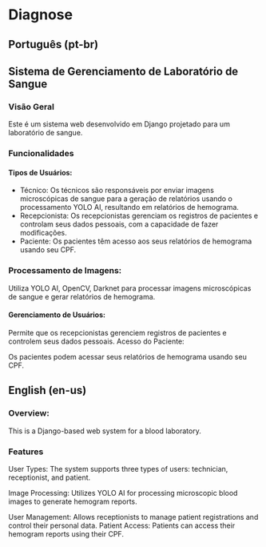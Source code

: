 # Diagnose

## Português (pt-br)

## Sistema de Gerenciamento de Laboratório de Sangue

### Visão Geral
Este é um sistema web desenvolvido em Django projetado para um laboratório de sangue.

### Funcionalidades

#### Tipos de Usuários:
- Técnico: Os técnicos são responsáveis por enviar imagens microscópicas de sangue para a geração de relatórios usando o processamento YOLO AI, resultando em relatórios de hemograma.
- Recepcionista: Os recepcionistas gerenciam os registros de pacientes e controlam seus dados pessoais, com a capacidade de fazer modificações.
- Paciente: Os pacientes têm acesso aos seus relatórios de hemograma usando seu CPF.
  
### Processamento de Imagens:
Utiliza YOLO AI, OpenCV, Darknet para processar imagens microscópicas de sangue e gerar relatórios de hemograma.

#### Gerenciamento de Usuários:
Permite que os recepcionistas gerenciem registros de pacientes e controlem seus dados pessoais.
Acesso do Paciente:

Os pacientes podem acessar seus relatórios de hemograma usando seu CPF.

## English (en-us)

### Overview: 
This is a Django-based web system for a blood laboratory. 

### Features

User Types: The system supports three types of users: technician, receptionist, and patient.

Image Processing: Utilizes YOLO AI for processing microscopic blood images to generate hemogram reports.

User Management: Allows receptionists to manage patient registrations and control their personal data.
Patient Access: Patients can access their hemogram reports using their CPF.
